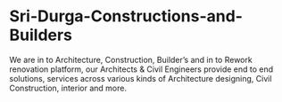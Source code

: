 # Sri-Durga-Constructions-and-Builders
We are in to Architecture, Construction, Builder’s and in to Rework renovation platform, our Architects &amp; Civil Engineers provide end to end solutions, services across various kinds of Architecture designing, Civil Construction, interior and more.
